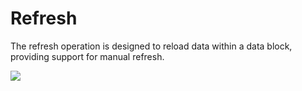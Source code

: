 # **Refresh**

The refresh operation is designed to reload data within a data block, providing support for manual refresh.

![](https://static-docs.nocobase.com/3488c8c8296e9048f815d89198a51c5a.png)
